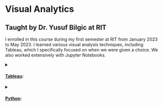 # Visual Analytics

## Taught by Dr. Yusuf Bilgic at RIT

I enrolled in this course during my first semester at RIT from January 2023 to May 2023. I learned various visual analysis techniques, including Tableau, which I specifically focused on when we were given a choice. We also worked extensively with Jupyter Notebooks.

<details><summary>

#### [Tableau](Assignment1):

</summary>

##### [Completed Tableau Viz](https://public.tableau.com/views/Grace_Tokyo/AirbnbinTokyoJapan?:language=en-US&:display_count=n&:origin=viz_share_link) 
> 1. [Obtain a dataset from AirBnB.](http://insideairbnb.com/get-the-data/)
>
  > I chose to focus my viz on Tokyo because that is where I was living at the time that I took the course.
> 
> 2. Explore the data.
> 
> 3. Create four interactive visualizations.
>
> 4. Create an interactive dashboard using the visualizations.
>
> 5. Create at least two story points regarding the dashboards and visualizations.

</details>

<details><summary>

#### [Python](Assignment4):

</summary>

##### [Final Notebook](Assignment4/{Grace}--{penguins}.ipynb) 
> 1. [Choose a dataset from seaborn's repository.](https://github.com/mwaskom/seaborn-data/blob/master/penguins.csv)
>
> 2. Do exploratory data analysis using pandas, matplotlib, and seaborn.
>
> 3. Create at least seven nicely formatted, modern, multivariate plots.
>
> 4. Use markdown to write a professional report about the data and your plots.

</details>

